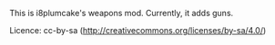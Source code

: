 This is i8plumcake's weapons mod. Currently, it adds guns.

Licence: cc-by-sa (http://creativecommons.org/licenses/by-sa/4.0/)
